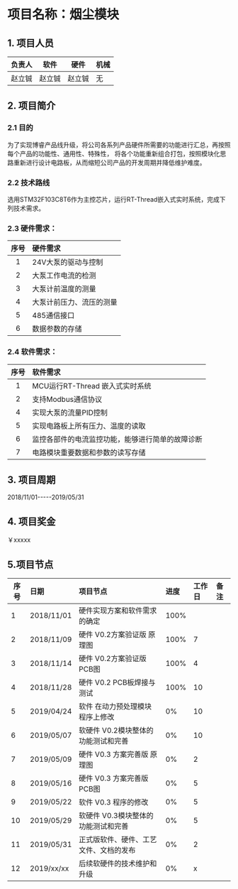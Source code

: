 # 项目名称：烟尘模块

## 1. 项目人员

| 负责人 | 软件 | 硬件 | 机械 |
| ------ | ---- | ---- | ---- |
| 赵立铖 | 赵立铖| 赵立铖| 无 |

## 2. 项目简介

### 2.1 目的

为了实现博睿产品线升级，将公司各系列产品硬件所需要的功能进行汇总，再按照每个产品的功能性、通用性、特殊性，
将各个功能重新组合打包，按照模块化思路重新进行设计电路板，从而缩短公司产品的开发周期并降低维护难度。

### 2.2 技术路线

选用STM32F103C8T6作为主控芯片，运行RT-Thread嵌入式实时系统，完成下列技术需求。

### 2.3 硬件需求：

| 序号 | 硬件需求                                                 |
| :--: | :------------------------------------------------------- |
|   1  | 24V大泵的驱动与控制                                          |
|   2  | 大泵工作电流的检测                                         |
|   3  | 大泵计前温度的测量                                        |
|   4  | 大泵计前压力、流压的测量                                   |
|   5  | 485通信接口                                              |
|   6  | 数据参数的存储                                           |

### 2.4 软件需求：

| 序号  | 软件需求                                           |
| :---: | :------------------------------------------------- |
| 1     | MCU运行RT-Thread 嵌入式实时系统                    |
| 2     | 支持Modbus通信协议                                 |
| 4     | 实现大泵的流量PID控制                          |
| 5     | 实现电路板上所有压力、温度的读取                   |
| 6     | 监控各部件的电流监控功能，能够进行简单的故障诊断   |
| 7     | 电路模块重要数据和参数的读写存储                   |

## 3. 项目周期
2018/11/01-----2019/05/31

## 4. 项目奖金
￥xxxxx

## 5.项目节点

| 序号| 日期     |   项目节点                   | 进度 | 工作日 | 备注 |
| --- | :------  | :-------------------------- | :----- | :--- | :--- |
| 1 | 2018/11/01 | 硬件实现方案和软件需求的确定   | 100%   |      |      |
| 2 | 2018/11/09 | 硬件 V0.2方案验证版 原理图    | 100%  |   7   |       |
| 3 | 2018/11/14 | 硬件 V0.2方案验证版 PCB图      | 100%  |   4  |      |
| 4 | 2018/11/28 | 硬件 V0.2 PCB板焊接与测试      | 100%  |  10  |      |
| 5 | 2019/04/24 | 软件 在动力预处理模块程序上修改  | 0%  |   10   |       |
| 6 | 2019/05/07 | 软硬件 V0.2模块整体的功能测试和完善  | 0%  |   10   |       |
| 7 | 2019/05/09 | 硬件 V0.3 方案完善版 原理图     | 0%  |   2   |       |
| 8 | 2019/05/16 | 硬件 V0.3 方案完善版 PCB图     | 0%  |   5   |       |
| 9 | 2019/05/22 | 软件 V0.3 程序的修改           | 0%  |   5   |       |
| 10| 2019/05/29 | 软硬件 V0.3模块整体的功能测试和完善  | 0% |   5   |       |
| 11| 2019/05/31 | 正式版软件、硬件、工艺文件、文档的发布| 0% |   2  |       |
| 12| 2019/xx/xx | 后续软硬件的技术维护和升级       | 0% |   x   |       |